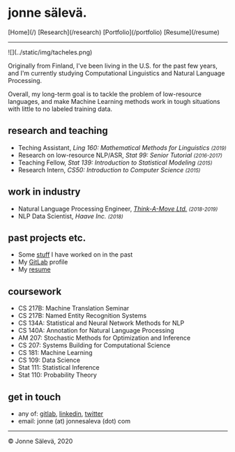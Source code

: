 <div id='topheader'>

# jonne sälevä.

</div>

<thead>

<tr>

  <td>[Home](/)</td>

  <td>[Research](/research)</td>

  <td>[Portfolio](/portfolio)</td>
<td>[Resume](/resume)</td>

</tr>

</thead>

---

<div id='profile'>![](../static/img/tacheles.png)</div>
<div id='container'>

Originally from Finland, I've been living in the U.S. for the past few years, and I'm currently studying Computational Linguistics and Natural Language Processing. 

Overall, my long-term goal is to tackle the problem of low-resource languages, and make Machine Learning methods work in tough situations with little to no labeled training data.

## research and teaching

- Teching Assistant, *Ling 160: Mathematical Methods for Linguistics <small>(2019)</small>*
- Research on low-resource NLP/ASR, *Stat 99: Senior Tutorial <small>(2016-2017)</small>* 
- Teaching Fellow, *Stat 139: Introduction to Statistical Modeling <small>(2015)</small>* 
- Research Intern, *CS50: Introduction to Computer Science <small>(2015)</small>* 

## work in industry

- Natural Language Processing Engineer, *[Think-A-Move Ltd.](http://think-a-move.com/) <small>(2018-2019)</small>*
- NLP Data Scientist, *Haave Inc. <small>(2018)</small>*

## past projects etc.

- Some [stuff](/portfolio) I have worked on in the past
- My [GitLab](https://www.gitlab.com/jonnesaleva) profile
- My [resume](/resume)

## coursework

- CS 217B: Machine Translation Seminar
- CS 217B: Named Entity Recognition Systems
- CS 134A: Statistical and Neural Network Methods for NLP
- CS 140A: Annotation for Natural Language Processing
- AM 207: Stochastic Methods for Optimization and Inference
- CS 207: Systems Building for Computational Science
- CS 181: Machine Learning
- CS 109: Data Science
- Stat 111: Statistical Inference
- Stat 110: Probability Theory

## get in touch

- any of: [gitlab](https://www.gitlab.com/jonnesaleva), [linkedin](https://linkedin.com/in/jonnesaleva), [twitter](https://twitter.com/jonnesaleva)
- email: jonne (at) jonnesaleva (dot) com

</div>

---

<tfoot>

<tr>

  <td>© Jonne Sälevä, 2020</td>

</tr>

</tfoot>
